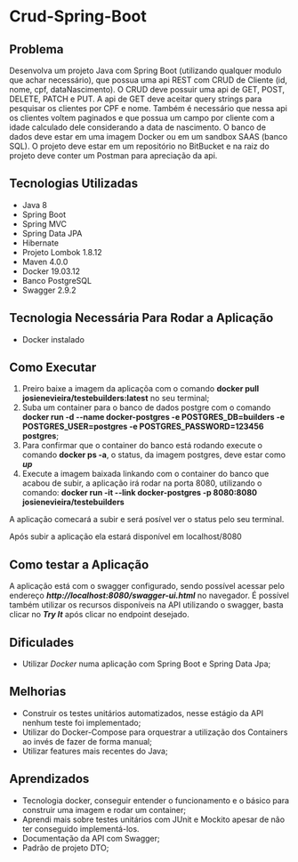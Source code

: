 # Crud-Spring-Boot

## Problema
<p>Desenvolva um projeto Java com Spring Boot (utilizando qualquer modulo que achar necessário), que possua uma api REST com CRUD de Cliente (id, nome, cpf, dataNascimento). O CRUD deve possuir uma api de GET, POST, DELETE, PATCH e PUT.
A api de GET deve aceitar query strings para pesquisar os clientes por CPF e nome. Também é necessário que nessa api os clientes voltem paginados e que possua um campo por cliente com a idade calculado dele considerando a data de nascimento.
O banco de dados deve estar em uma imagem Docker ou em um sandbox SAAS (banco SQL).
O projeto deve estar em um repositório no BitBucket e na raiz do projeto deve conter um Postman para apreciação da api.</p>

## Tecnologias Utilizadas
- Java 8
- Spring Boot
- Spring MVC
- Spring Data JPA
- Hibernate
- Projeto Lombok 1.8.12
- Maven 4.0.0
- Docker 19.03.12
- Banco PostgreSQL
- Swagger 2.9.2

## Tecnologia Necessária Para Rodar a Aplicação
- Docker instalado

## Como Executar
1. Preiro baixe a imagem da aplicaçõa com o comando **docker pull josienevieira/testebuilders:latest** no seu terminal;
2. Suba um container para o banco de dados postgre com o comando **docker run -d --name docker-postgres -e POSTGRES_DB=builders -e POSTGRES_USER=postgres -e POSTGRES_PASSWORD=123456 postgres**;
3. Para confirmar que o container do banco está rodando execute o comando **docker ps -a**, o status, da imagem postgres, deve estar como ***up***
4. Execute a imagem baixada linkando com o container do banco que acabou de subir, a aplicação irá rodar na porta 8080, utilizando o comando: **docker run -it --link docker-postgres -p 8080:8080 josienevieira/testebuilders**

A aplicação comecará a subir e será posível ver o status pelo seu terminal.

Após subir a aplicação ela estará disponível em localhost/8080

## Como testar a Aplicação
A aplicação está com o swagger configurado, sendo possível acessar pelo endereço ***http://localhost:8080/swagger-ui.html*** no navegador.
É possível também utilizar os recursos disponíveis na API utilizando o swagger, basta clicar no ***Try It*** após clicar no endpoint desejado.

## Dificulades
- Utilizar *Docker* numa aplicação com Spring Boot e Spring Data Jpa;
 
## Melhorias
- Construir os testes unitários automatizados, nesse estágio da API nenhum teste foi implementado;
- Utilizar do Docker-Compose para orquestrar a utilização dos Containers ao invés de fazer de forma manual;
- Utilizar features mais recentes do Java;

## Aprendizados
- Tecnologia docker, conseguir entender o funcionamento e o básico para construir uma imagem e rodar um container;
- Aprendi mais sobre testes unitários com JUnit e Mockito apesar de não ter conseguido implementá-los.
- Documentação da API com Swagger;
- Padrão de projeto DTO;
 
